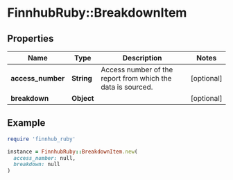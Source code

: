 # FinnhubRuby::BreakdownItem

## Properties

| Name | Type | Description | Notes |
| ---- | ---- | ----------- | ----- |
| **access_number** | **String** | Access number of the report from which the data is sourced. | [optional] |
| **breakdown** | **Object** |  | [optional] |

## Example

```ruby
require 'finnhub_ruby'

instance = FinnhubRuby::BreakdownItem.new(
  access_number: null,
  breakdown: null
)
```

